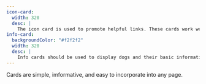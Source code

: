 ```yaml
---
icon-card:
  width: 320
  desc: |
    The icon card is used to promote helpful links. These cards work well in a grid of four and provide users a quick and easy way to navigate to various inside pages.
info-card:
  backgroundColor: "#f2f2f2"
  width: 320
  desc: |
    Info cards should be used to display dogs and their basic information. These cards link the user to the chosen dog's profile page where they can learn more details and initiate the adoption process.
---
```


Cards are simple, imformative, and easy to incorporate into any page.

